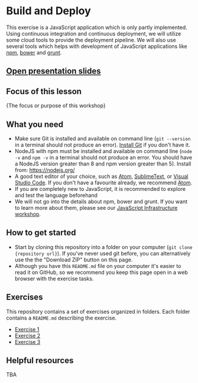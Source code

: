 # Build and Deploy

This exercise is a JavaScript application which is only partly implemented.
Using continuous integration and continuous deployment, we will utilize some cloud tools to provide the deployment pipeline.
We will also use several tools which helps with development of JavaScript applications like [npm](https://www.npmjs.com/), [bower](https://bower.io/) and [grunt](https://gruntjs.com/).

## [Open presentation slides](https://drive.google.com/open?id=1FHwVkd7pzRW3xvMh4m7p9PGoPXrq_erdECNMJmQYHdI)

## Focus of this lesson
{The focus or purpose of this workshop}

## What you need
* Make sure Git is installed and available on command line (`git --version` in a terminal should not produce an error). [Install Git](https://git-scm.com/downloads) if you don't have it.
* NodeJS with npm must be installed and available on command line (`node -v` and `npm -v` in a terminal should not produce an error. You should have a NodeJS version greater than 8 and npm version greater than 5). Install from: https://nodejs.org/
* A good text editor of your choice, such as [Atom](https://atom.io/), [SublimeText](https://www.sublimetext.com/), or [Visual Studio Code](https://www.visualstudio.com/). If you don't have a favourite already, we recommend [Atom](https://atom.io/).
* If you are completely new to JavaScript, it is recommended to explore and test the language beforehand
* We will not go into the details about npm, bower and grunt. If you want to learn more about them, please see our [JavaScript Infrastructure workshop](https://github.com/nerdschoolbergen/js-infrastructure).

## How to get started

* Start by cloning this repository into a folder on your computer (`git clone {repository url}`). If you've never used git before, you can alternatively use the the "Download ZIP" button on this page.
* Although you have this `README.md` file on your computer it's easier to read it on GitHub, so we recommend you keep this page open in a web browser with the exercise tasks.

## Exercises
This repository contains a set of exercises organized in folders. Each folder contains a `README.md` describing the exercise.

- [Exercise 1](exercise-1/)
- [Exercise 2](exercise-2/)
- [Exercise 3](exercise-3/)

## Helpful resources
TBA
